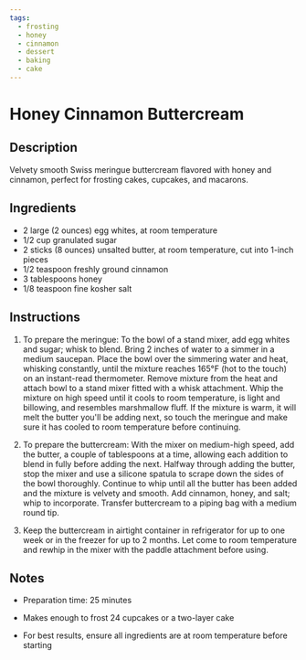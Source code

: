 ```yaml
---
tags:
  - frosting
  - honey
  - cinnamon
  - dessert
  - baking
  - cake
---
```


# Honey Cinnamon Buttercream

## Description

Velvety smooth Swiss meringue buttercream flavored with honey and cinnamon, perfect for frosting cakes, cupcakes, and macarons.

## Ingredients

* 2 large (2 ounces) egg whites, at room temperature
* 1/2 cup granulated sugar
* 2 sticks (8 ounces) unsalted butter, at room temperature, cut into 1-inch pieces
* 1/2 teaspoon freshly ground cinnamon
* 3 tablespoons honey
* 1/8 teaspoon fine kosher salt

## Instructions

1. To prepare the meringue: To the bowl of a stand mixer, add egg whites and sugar; whisk to blend. Bring 2 inches of water to a simmer in a medium saucepan. Place the bowl over the simmering water and heat, whisking constantly, until the mixture reaches 165°F (hot to the touch) on an instant-read thermometer. Remove mixture from the heat and attach bowl to a stand mixer fitted with a whisk attachment. Whip the mixture on high speed until it cools to room temperature, is light and billowing, and resembles marshmallow fluff. If the mixture is warm, it will melt the butter you'll be adding next, so touch the meringue and make sure it has cooled to room temperature before continuing.

2. To prepare the buttercream: With the mixer on medium-high speed, add the butter, a couple of tablespoons at a time, allowing each addition to blend in fully before adding the next. Halfway through adding the butter, stop the mixer and use a silicone spatula to scrape down the sides of the bowl thoroughly. Continue to whip until all the butter has been added and the mixture is velvety and smooth. Add cinnamon, honey, and salt; whip to incorporate. Transfer buttercream to a piping bag with a medium round tip.

3. Keep the buttercream in airtight container in refrigerator for up to one week or in the freezer for up to 2 months. Let come to room temperature and rewhip in the mixer with the paddle attachment before using.

## Notes

* Preparation time: 25 minutes

* Makes enough to frost 24 cupcakes or a two-layer cake
* For best results, ensure all ingredients are at room temperature before starting
